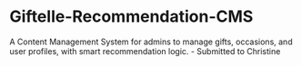 # Giftelle-Recommendation-CMS
A Content Management System for admins to manage gifts, occasions, and user profiles, with smart recommendation logic. - Submitted to Christine
